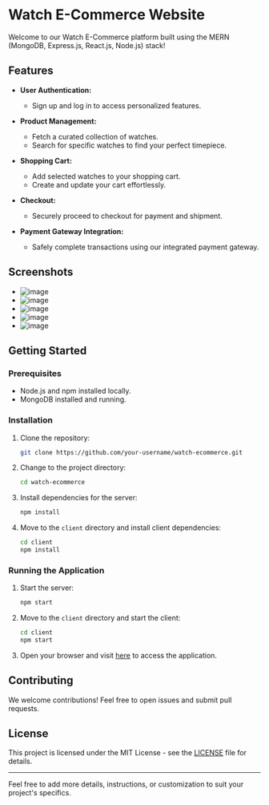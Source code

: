 
# Watch E-Commerce Website

Welcome to our Watch E-Commerce platform built using the MERN (MongoDB, Express.js, React.js, Node.js) stack!

## Features

- **User Authentication:**
  - Sign up and log in to access personalized features.
  
- **Product Management:**
  - Fetch a curated collection of watches.
  - Search for specific watches to find your perfect timepiece.

- **Shopping Cart:**
  - Add selected watches to your shopping cart.
  - Create and update your cart effortlessly.

- **Checkout:**
  - Securely proceed to checkout for payment and shipment.

- **Payment Gateway Integration:**
  - Safely complete transactions using our integrated payment gateway.

## Screenshots
- ![image](https://github.com/AshutoshRajGupta/watch-ecommerce/assets/89141709/e766ad12-2750-4ff4-9e25-31aaa1adee53)
- ![image](https://github.com/AshutoshRajGupta/watch-ecommerce/assets/89141709/050b7b5a-a857-44f0-a01d-83011f78d76d)
- ![image](https://github.com/AshutoshRajGupta/watch-ecommerce/assets/89141709/fab88fee-adaa-4c4e-a8a2-8453f1ccf911)
- ![image](https://github.com/AshutoshRajGupta/watch-ecommerce/assets/89141709/f9e8349e-2d9a-4f8e-aa91-7fd469cf1200)
- ![image](https://github.com/AshutoshRajGupta/watch-ecommerce/assets/89141709/da996c37-6cae-4444-978f-2ba948743a6b)


## Getting Started

### Prerequisites

- Node.js and npm installed locally.
- MongoDB installed and running.

### Installation

1. Clone the repository:
   ```bash
   git clone https://github.com/your-username/watch-ecommerce.git
   ```

2. Change to the project directory:
   ```bash
   cd watch-ecommerce
   ```

3. Install dependencies for the server:
   ```bash
   npm install
   ```

4. Move to the `client` directory and install client dependencies:
   ```bash
   cd client
   npm install
   ```

### Running the Application

1. Start the server:
   ```bash
   npm start
   ```

2. Move to the `client` directory and start the client:
   ```bash
   cd client
   npm start
   ```

3. Open your browser and visit [here](https://elated-fawn-veil.cyclic.app/) to access the application.

## Contributing

We welcome contributions! Feel free to open issues and submit pull requests.

## License

This project is licensed under the MIT License - see the [LICENSE](LICENSE) file for details.

---

Feel free to add more details, instructions, or customization to suit your project's specifics.
